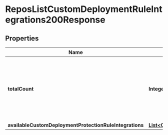 

# ReposListCustomDeploymentRuleIntegrations200Response


## Properties

| Name | Type | Description | Notes |
|------------ | ------------- | ------------- | -------------|
|**totalCount** | **Integer** | The total number of custom deployment protection rule integrations available for this environment. |  [optional] |
|**availableCustomDeploymentProtectionRuleIntegrations** | [**List&lt;CustomDeploymentRuleApp&gt;**](CustomDeploymentRuleApp.md) |  |  [optional] |



